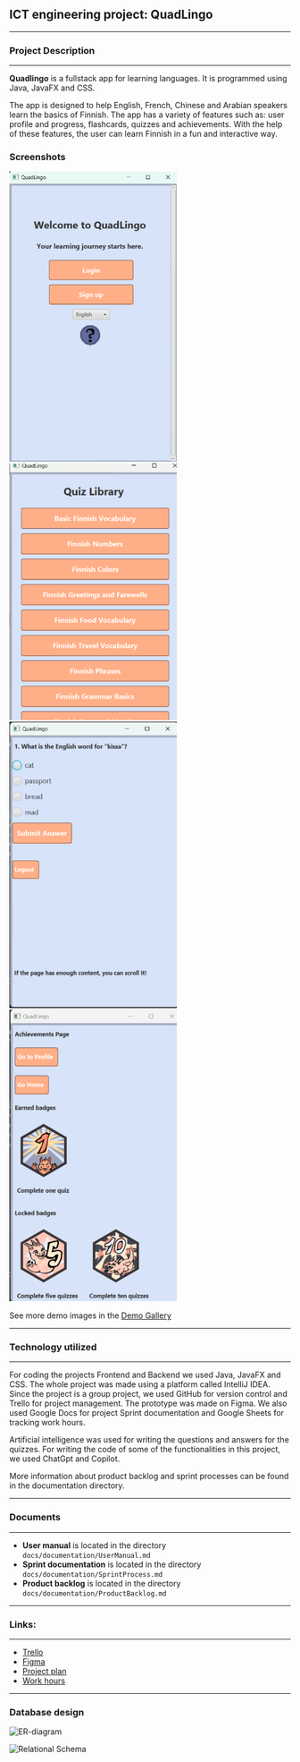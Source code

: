 <h2>ICT engineering project: QuadLingo </h2>

****
<h3>Project Description</h3>

****
**Quadlingo** is a fullstack app for learning languages. It is programmed using Java, JavaFX and CSS.

The app is designed to help English, French, Chinese and Arabian speakers learn the basics of Finnish. The app has a variety of features such as: user profile and progress, flashcards, quizzes and achievements.
With the help of these features, the user can learn Finnish in a fun and interactive way.


<h3>Screenshots</h3>

<div>
  <img src="docs/demo-images/IndexEnglish.png" width="300" style="margin-right: 10px;"/>
  <img src="docs/demo-images/QuizLibrary.png" width="300" style="margin-right: 10px;"/>
  <img src="docs/demo-images/QuizExample.png" width="300" style="margin-right: 10px;"/>
  <img src="docs/demo-images/Achievements.png" width="300"/>
</div>

<p>
See more demo images in the <a href="docs/DemoGallery.md">Demo Gallery</a>
</p>

****

<h3>Technology utilized</h3>

****

For coding the projects Frontend and Backend we used Java, JavaFX and CSS. The whole project was made using a platform called IntelliJ IDEA.
Since the project is a group project, we used GitHub for version control and Trello for project management. The prototype was made on Figma.
We also used Google Docs for project Sprint documentation and Google Sheets for tracking work hours.

Artificial intelligence was used for writing the questions and answers for the quizzes. For writing the code of some of the functionalities 
in this project, we used ChatGpt and Copilot.

More information about product backlog and sprint processes can be found in the documentation directory.

****

<h3>Documents</h3>

****

- **User manual** is located in the directory `docs/documentation/UserManual.md`
- **Sprint documentation** is located in the directory `docs/documentation/SprintProcess.md`
- **Product backlog** is located in the directory `docs/documentation/ProductBacklog.md`

****

<h3>Links:</h3>

****

- [Trello](https://trello.com/b/0ghzAMVd/sep1r3quadlingo)
- [Figma](https://www.figma.com/board/Zf2zcEdCqcuYQXKmy4bkty/QuadLingo-Prototype?node-id=0-1&node-type=CANVAS&t=XiQJ9bqYCNB3P3xh-0)
- [Project plan](https://docs.google.com/document/d/1-s1jKAn0swS53RCD-dMNoprozXF89F-k9JRBz1wD6L0/edit)
- [Work hours](https://docs.google.com/spreadsheets/d/10PlqGo4965hiHXeSnTN6XlKYykul5-xdi_aEbyekmFA/edit?gid=0#gid=0)

****

<h3>Database design</h3>

![ER-diagram](docs/diagrams/ER-diagram.png)

![Relational Schema](docs/diagrams/Schema.png)


